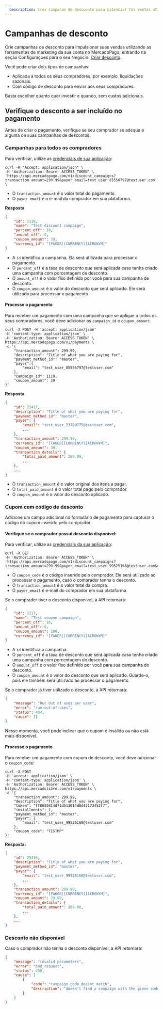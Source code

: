 ```yaml
---
  description: Crea campañas de descuento para potenciar tus ventas utilizando las herramientas de marketing de tu cuenta de MercadoPago
---
```



# Campanhas de desconto

Crie campanhas de desconto para impulsionar suas vendas utilizando as ferramentas de marketing da sua conta no MercadoPago, entrando na seção Configurações para o seu Negócio: [Criar desconto](https://www.mercadopago[FAKER][URL][DOMAIN]/campaigns/create).

Você pode criar dois tipos de campanhas:

* Aplicada a todos os seus compradores, por exemplo, liquidações sazonais.
* Com código de desconto para enviar aos seus compradores.

Basta escolher quanto quer investir e quando, sem custos adicionais.

## Verifique o desconto a ser incluído no pagamento

Antes de criar o pagamento, verifique se seu comprador se adequa a alguma de suas campanhas de descontos.

### Campanhas para todos os compradores

Para verificar, utilize as [credenciais de sua aplicação]([FAKER][CREDENTIALS][URL]):

```curl
curl -H "Accept: application/json" \
-H 'Authorization: Bearer ACCESS_TOKEN' \
'https://api.mercadopago.com/v1/discount_campaigns?transaction_amount=299.99&payer_email=test_user_85556797@testuser.com' \
```

- O `transaction_amount` é o valor total do pagamento.
- O `payer_email` é o e-mail do comprador em sua plataforma.

**Resposta**

```json
{
    "id": 1118,
    "name": "Test discount campaign",
    "percent_off": 10,
    "amount_off": 0,
    "coupon_amount": 30,
    "currency_id": "[FAKER][CURRENCY][ACRONYM]"
}
```

- A `id` identifica a campanha. Ela será utilizada para processar o pagamento.
- O `percent_off` é a taxa de desconto que será aplicada caso tenha criado uma campanha com porcentagem de desconto.
- O `amount_off` é o valor fixo definido por você para sua campanha de desconto.
- O `coupon_amount` é o valor do desconto que será aplicado. Ele será utilizado para processar o pagamento.

#### Processe o pagamento

Para receber um pagamento com uma campanha que se aplique a todos os seus compradores, você deve adicionar os  `campaign_id` e `coupon_amount`:

```curl
curl -X POST -H 'accept: application/json' 
-H 'content-type: application/json' \
-H 'Authorization: Bearer ACCESS_TOKEN' \
https://api.mercadopago.com/v1/payments \
-d '{
    "transaction_amount": 299.99,
    "description": "Title of what you are paying for",
    "payment_method_id": "master",
    "payer":{
        "email": "test_user_85556797@testuser.com"
    },
    "campaign_id": 1118,
    "coupon_amount": 30
}'
```

**Resposta**

```json
{
	"id": 25417,
	"description": "Title of what you are paying for",
	"payment_method_id": "master",
	"payer": {
		"email": "test_user_23700775@testuser.com",
		...
	},
	"transaction_amount": 299.99,
	"currency_id": "[FAKER][CURRENCY][ACRONYM]",
	"coupon_amount": 30,
	"transaction_details": {
		"total_paid_amount": 269.99,
		...
	},
	...
}
```

- O `transaction_amount` é o valor original dos itens a pagar.
- O `total_paid_amount` é o valor total pago pelo comprador.
- O `coupon_amount` é o valor do desconto aplicado.


### Cupom com código de desconto

Adicione um campo adicional no formulário de pagamento para capturar o código do cupom inserido pelo comprador.

#### Verifique se o comprador possui desconto disponível:

Para verificar, utilize as [credenciais da sua aplicação]([FAKER][CREDENTIALS][URL]):

```curl
curl -X GET 
-H 'Authorization: Bearer ACCESS_TOKEN' \
'https://api.mercadopago.com/v1/discount_campaigns?transaction_amount=299.99&payer_email=test_user_99525168@testuser.com&coupon_code=TESTMP'
```

- O `coupon_code` é o código inserido pelo comprador. Ele será utilizado ao processar o pagamento, caso o comprador tenha o desconto.
- O `transaction_amount` é o valor total da compra.
- O `payer_email` é e-mail do comprador em sua plataforma.

Se o comprador tiver o desconto disponível, a API retornará:

```json
{
    "id": 1117,
    "name": "Test coupon campaign",
    "percent_off": 10,
    "amount_off": 0,
    "coupon_amount": 100,
    "currency_id": "[FAKER][CURRENCY][ACRONYM]"
}
```

- A `id` identifica a campanha.
- O `percent_off` é a taxa de desconto que será aplicada caso tenha criado uma campanha com porcentagem de desconto.
- O `amount_off` é o valor fixo definido por você para sua campanha de desconto.
- O `coupon_amount` é o valor do desconto que será aplicado. Guarde-o, pois ele também será utilizado ao processar o pagamento.


Se o comprador já tiver utilizado o desconto, a API retornará:

```json
{
    "message": "Run Out of uses per user",
    "error": "run-out-of-uses",
    "status": 404,
    "cause": []
}
```

Nesse momento, você pode indicar que o cupom é inválido ou não está mais disponível.

#### Processe o pagamento

Para receber um pagamento com cupom de desconto, você deve adicionar o  `coupon_code`:

```curl
curl -X POST 
-H 'accept: application/json' \ 
-H 'content-type: application/json' \
-H 'Authorization: Bearer ACCESS_TOKEN' \
https://api.mercadolibre.com/v1/payments \
-d '{
    "transaction_amount": 299.99,
    "description": "Title of what you are paying for",
    "token": "ff8080814d71d513014d8d42173452f7",
    "installments": 1,
    "payment_method_id": "master",
    "payer": {
        "email": "test_user_99525168@testuser.com"
    },
    "coupon_code": "TESTMP"
}'
```

**Resposta:**

```json
{
	"id": 25416,
	"description": "Title of what you are paying for",
	"payment_method_id": "master",
	"payer": {
		"email": "test_user_99525168@testuser.com",
		...
	},
	"transaction_amount": 299.99,
	"currency_id": "[FAKER][CURRENCY][ACRONYM]",
	"coupon_amount": 29.99,
	"transaction_details": {
		"total_paid_amount": 269.98,
		...
	},
	...
}
```

### Desconto não disponível

Caso o comprador não tenha o desconto disponível, a API retornará:

```json
{
    "message": "invalid parameters",
    "error": "bad_request",
    "status": 400,
    "cause": [
        {
            "code": "campaign_code_doesnt_match",
            "description": "doesn't find a campaign with the given code"
        }
    ]
}
```
